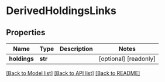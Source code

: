 # DerivedHoldingsLinks


## Properties
Name | Type | Description | Notes
------------ | ------------- | ------------- | -------------
**holdings** | **str** |  | [optional] [readonly] 

[[Back to Model list]](../README.md#documentation-for-models) [[Back to API list]](../README.md#documentation-for-api-endpoints) [[Back to README]](../README.md)


